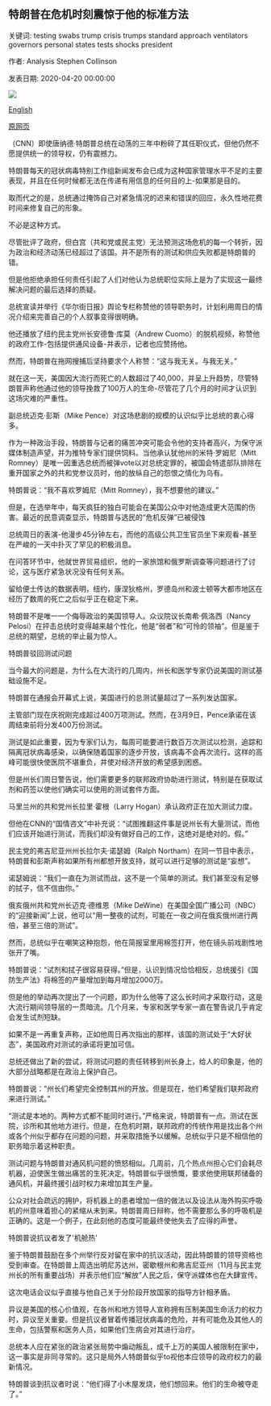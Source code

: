 ## 特朗普在危机时刻震惊于他的标准方法

关键词: testing swabs trump crisis trumps standard approach ventilators governors personal states tests shocks president

作者: Analysis Stephen Collinson

发表日期: 2020-04-20 00:00:00

![](https://cdn.cnn.com/cnnnext/dam/assets/200419221724-trump-swab-super-tease.jpg)

[English](Trump%20shocks%20in%20time%20of%20crisis%20with%20his%20standard%20approach.md)

[原网页](https://edition.cnn.com/2020/04/20/politics/trump-coronavirus-all-about-him/index.html)

（CNN）即使唐纳德·特朗普总统在动荡的三年中粉碎了其任职仪式，但他仍然不愿提供统一的领导权，仍有震撼力。

特朗普每天的冠状病毒特别工作组新闻发布会已成为这种国家管理水平不足的主要表现，并且在任何时候都无法在传递有用信息的任何目的上-如果那是目的。

取而代之的是，总统通过掩饰自己对紧急情况的迟来和错误的回应，永久性地花费时间来修复自己的形象。

不必是这种方式。

尽管批评了政府，但白宫（共和党或民主党）无法预测这场危机的每一个转折，因为政治和经济动荡已经超过了该国。并不是所有的测试和供应失败都是特朗普的错。

但是他拒绝承担任何责任引起了人们对他认为总统职位实际上是为了实现这一最终解决问题的最后选择的质疑。

总统宣读并举行《华尔街日报》舆论专栏称赞他的领导职务时，计划利用周日的情况介绍来完善自己的个人叙事变得很明确。

他还播放了纽约民主党州长安德鲁·库莫（Andrew Cuomo）的脱机视频，称赞他的政府工作-包括提供通风设备-并表示，记者也应赞扬他。

然而，特朗普在拖网搜捕后坚持要求个人称赞：“这与我无关。与我无关。”

就在这一天，美国因大流行而死亡的人数超过了40,000，并呈上升趋势，尽管特朗普声称他通过他的领导挽救了100万人的生命-尽管花了几个月的时间才认识到这场灾难的严重性。

副总统迈克·彭斯（Mike Pence）对这场悲剧的规模的认识似乎比总统的衷心得多。

作为一种政治手段，特朗普与记者的痛苦冲突可能会令他的支持者高兴，为保守派媒体制造声望，并为推特专家们提供饲料。当他承认犹他州的米特·罗姆尼（Mitt Romney）是唯一因重选总统而被弹vote以对总统定罪的，被国会特遣部队排除在重开国家之外的共和党参议员时，他的放纵自己的怨恨之情化为乌有。

特朗普说：“我不喜欢罗姆尼（Mitt Romney），我不想要他的建议。”

但是，在选举年中，每天疯狂的独白可能会在美国公众中对他造成更大范围的伤害。最近的民意调查显示，特朗普与选民的“危机反弹”已被侵蚀

总统周日的表演-他漫步45分钟左右，而他的高级公共卫生官员坐下来观看-甚至在严峻的一天中扑灭了罕见的积极消息。

在问答环节中，他就世界贸易组织，他的一家旅馆和俄罗斯调查等问题进行了讨论，这与医疗紧急状况没有任何关系。

留给便士传达的数据表明，纽约，康涅狄格州，罗德岛州和波士顿等大都市地区在经历了数周的死亡之后似乎正在稳定下来。

特朗普不是唯一一个侮辱政治的美国领导人。众议院议长南希·佩洛西（Nancy Pelosi）在抨击总统时变得越来越个性化，他是“弱者”和“可怜的领袖”。但是鉴于总统的期望，总统的举止最为惊人。

特朗普驳回测试问题

当今最大的问题是，为什么在大流行的几周内，州长和医学专家仍说美国的测试基础设施不足。

特朗普在通报会开幕式上说，美国进行的总测试量超过了一系列发达国家。

主管部门现在庆祝刚完成超过400万项测试。然而，在3月9日，Pence承诺在该周结束前将分发400万份测试。

测试是如此重要，因为专家们认为，每周可能要进行数百万次测试以检测，追踪和隔离冠状病毒感染，以确保随着国家的逐步开放，该病毒不会再次流行。这样的高峰可能很快使医院不堪重负，并使对经济开放的希望感到困惑。

但是州长们周日警告说，他们需要更多的联邦政府协助进行测试，特别是在获取试剂和药签以使他们确实可以使用的测试套件方面。

马里兰州的共和党州长拉里·霍根（Larry Hogan）承认政府正在加大测试力度。

但他在CNN的“国情咨文”中补充说：“试图推翻这件事是说州长有大量测试，而他们应该开始进行测试，而我们却没有做好自己的工作，这绝对是绝对的。假。”

民主党的弗吉尼亚州州长拉尔夫·诺瑟姆（Ralph Northam）在同一节目中表示，特朗普和彭斯声称如果所有州都想开放支持，就可以进行足够的测试是“妄想”。

诺瑟姆说：“我们一直在为测试而战，这不是一个简单的测试。我们甚至没有足够的拭子，信不信由你。”

俄亥俄州共和党州长迈克·德维恩（Mike DeWine）在美国全国广播公司（NBC）的“迎接新闻”上说，他可以“用一整夜的试剂，可能在一夜之间在俄亥俄州进行两倍，甚至三倍的测试”。

然而，总统似乎在嘲笑这种抱怨，他在简报室里用棉签打开，他在镜头前戏剧性地张开了嘴。

特朗普说：“试剂和拭子很容易获得。”但是，认识到情况恰恰相反，总统援引《国防生产法》将棉签的产量增加到每月增加2000万。

但是他的举动再次提出了一个问题，即为什么他等了这么长时间才采取行动，这是大流行期间领导层的一贯暗流。几个月来，专家和医学专家一直在警告说几乎肯定会发生试剂短缺。

如果不是一再重复声称，正如他周日再次指出的那样，该国的测试处于“大好状态”，美国政府对测试的承诺将更加可信。

总统还做出了新的尝试，将测试问题的责任转移到州长身上，给人的印象是，他的大部分战略都是在政治上保护自己。

特朗普说：“州长们希望完全控制其州的开放。但是现在，他们希望我们联邦政府来进行测试。”

“测试是本地的。两种方式都不能同时进行。”严格来说，特朗普有一点。测试在医院，诊所和其他地方进行。但是，在危机时期，联邦政府的传统作用是找出各个州或各个州似乎都存在问题的问题，并采取措施予以缓解。总统似乎只是不相信他的职务暗示着这种职责。

测试问题与特朗普对通风机问题的愤怒相似。几周前，几个热点州担心它们会耗尽机器，迫使医生做出痛苦的生死决定。特朗普似乎很愤慨，要求他使用联邦储备的通风机，并最终援引战时权力来增加其生产量。

公众对社会疏远的拥护，将机器上的患者增加一倍的做法以及设法从海外购买呼吸机的州意味着担心的紧缩从未到来。特朗普周日辩称，他不需要那么多的呼吸机是正确的。这是一个例子，在此刻他的态度可能最终使他失去了应得的声誉。

特朗普说抗议者发了'机舱热'

鉴于特朗普鼓励在多个州举行反对留在家中的抗议活动，因此特朗普的领导资格也受到审查。在特朗普上周选出明尼苏达州，密歇根州和弗吉尼亚州（11月与民主党州长的所有重要战场）并表示他们应“解放”人民之后，保守派媒体也在大肆宣传。

这次电话会议似乎直接与他自己关于分阶段开放国家的指导方针相矛盾。

异议是美国的核心价值观，在各州和地方领导人宣称拥有压制美国生命活力的权力时，异议至关重要。但是抗议者冒着传播冠状病毒的危险，并有可能危及其他人的生命，包括警察和医务人员，如果他们生病会对其进行治疗。

总统本人应在紧张的政治紧张局势中煽动叛乱，成千上万的美国人被限制在家中，这一事实是非同寻常的。这只是局外人特朗普似乎to视他本应领导的政府权力的最新情况。

特朗普谈到抗议者时说：“他们得了小木屋发烧，他们想回来。他们的生命被夺走了。”